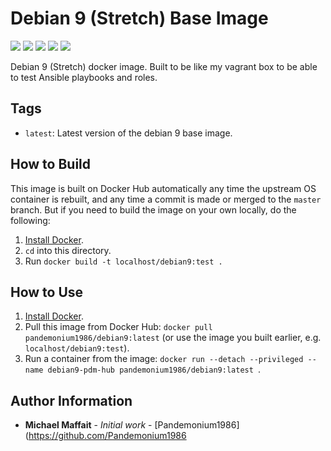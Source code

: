 # Debian 9 (Stretch) Base Image

![](https://img.shields.io/docker/build/pandemonium1986/debian9)
![](https://img.shields.io/microbadger/image-size/pandemonium1986/debian9)
![](https://img.shields.io/github/release/Pandemonium1986/docker-debian9.svg)
![](https://img.shields.io/github/release-date/Pandemonium1986/docker-debian9.svg)
![](https://img.shields.io/github/license/Pandemonium1986/docker-debian9.svg)

Debian 9 (Stretch) docker image. Built to be like my vagrant box to be able to test Ansible playbooks and roles.

## Tags

-   `latest`: Latest version of the debian 9 base image.

## How to Build

This image is built on Docker Hub automatically any time the upstream OS container is rebuilt, and any time a commit is made or merged to the `master` branch. But if you need to build the image on your own locally, do the following:

1.  [Install Docker](https://docs.docker.com/engine/installation/).
2.  `cd` into this directory.
3.  Run `docker build -t localhost/debian9:test .`

## How to Use

1.  [Install Docker](https://docs.docker.com/engine/installation/).
2.  Pull this image from Docker Hub: `docker pull pandemonium1986/debian9:latest` (or use the image you built earlier, e.g. `localhost/debian9:test`).
3.  Run a container from the image: `docker run --detach --privileged --name debian9-pdm-hub pandemonium1986/debian9:latest `.

## Author Information

-   **Michael Maffait** - _Initial work_ - [Pandemonium1986]\(<https://github.com/Pandemonium1986>
